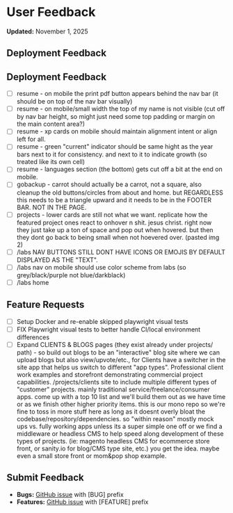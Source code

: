 # User Feedback

**Updated:** November 1, 2025

## Deployment Feedback

## Deployment Feedback

- [ ] resume - on mobile the print pdf button appears behind the nav bar (it should be on top of the nav bar visually)
- [ ] resume - on mobile/small width the top of my name is not visible (cut off by nav bar height, so might just need some top padding or margin on the main content area?)
- [ ]  resume - xp cards on mobile should maintain alignment intent or align left for all.
- [ ]  resume - green "current" indicator should be same hight as the year bars next to it for consistency. and next to it to indicate growth (so treated like its own cell)
- [ ]  resume - languages section (the bottom) gets cut off a bit at the end on mobile.
- [ ]  gobackup - carrot should actually be a carrot, not a square, also cleanup the old buttons/circles from about and home. but REGARDLESS this needs to be a triangle upward and it needs to be in the FOOTER BAR. NOT IN THE PAGE.
- [ ]  projects - lower cards are still not what we want. replicate how the featured project ones react to onhover n shit. jesus christ. right now they just take up a ton of space and pop out when hovered. but then they dont go back to being small when not hoevered over. (pasted img 2)
- [ ]  /labs NAV BUTTONS STILL DONT HAVE ICONS OR EMOJIS BY DEFAULT DISPLAYED AS THE "TEXT".
- [ ]  /labs nav on mobile should use color scheme from labs (so grey/black/purple not blue/darkblack)
- [ ]  /labs home  

## Feature Requests

- [ ] Setup Docker and re-enable skipped playwright visual tests
- [ ] FIX Playwright visual tests to better handle CI/local environment differences
- [ ] Expand CLIENTS & BLOGS pages (they exist already under projects/ path) - so build out blogs to be an "interactive" blog site where we can upload blogs but also view/upvote/etc., for Clients have a switcher in the site app that helps us switch to different "app types". Professional client work examples and storefront demonstrating commercial project capabilities. /projects/clients site to include multiple different types of "customer" projects. mainly traditional service/freelance/consumer apps. come up with a top 10 list and we'll build them out as we have time or as we finish other higher priority items. this is our mono repo so we're fine to toss in more stuff here as long as it doesnt overly bloat the codebase/repository/dependencies. so "within reason" mostly mock ups vs. fully working apps unless its a super simple one off or we find a middleware or headless CMS to help speed along development of these types of projects. (ie: magento headless CMS for ecommerce store front, or sanity.io for blog/CMS type site, etc.) you get the idea. maybe even a small store front or mom&pop shop example.

## Submit Feedback

- **Bugs:** [GitHub issue](https://github.com/Nitsuah-Labs/nitsuah-io/issues) with [BUG] prefix
- **Features:** [GitHub issue](https://github.com/Nitsuah-Labs/nitsuah-io/issues) with [FEATURE] prefix
